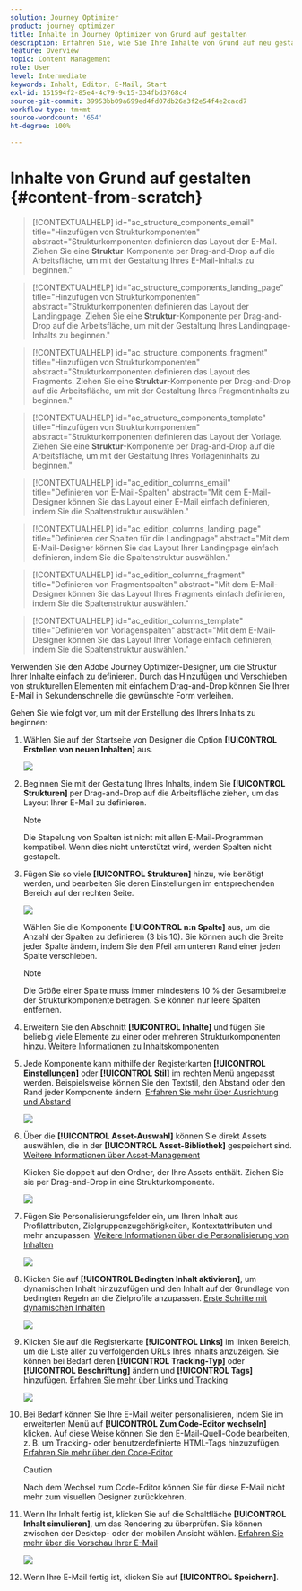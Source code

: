 ```yaml
---
solution: Journey Optimizer
product: journey optimizer
title: Inhalte in Journey Optimizer von Grund auf gestalten
description: Erfahren Sie, wie Sie Ihre Inhalte von Grund auf neu gestalten
feature: Overview
topic: Content Management
role: User
level: Intermediate
keywords: Inhalt, Editor, E-Mail, Start
exl-id: 151594f2-85e4-4c79-9c15-334fbd3768c4
source-git-commit: 39953bb09a699ed4fd07db26a3f2e54f4e2cacd7
workflow-type: tm+mt
source-wordcount: '654'
ht-degree: 100%

---
```


# Inhalte von Grund auf gestalten {#content-from-scratch}

>[!CONTEXTUALHELP]
>id="ac_structure_components_email"
>title="Hinzufügen von Strukturkomponenten"
>abstract="Strukturkomponenten definieren das Layout der E-Mail. Ziehen Sie eine **Struktur**-Komponente per Drag-and-Drop auf die Arbeitsfläche, um mit der Gestaltung Ihres E-Mail-Inhalts zu beginnen."

>[!CONTEXTUALHELP]
>id="ac_structure_components_landing_page"
>title="Hinzufügen von Strukturkomponenten"
>abstract="Strukturkomponenten definieren das Layout der Landingpage. Ziehen Sie eine **Struktur**-Komponente per Drag-and-Drop auf die Arbeitsfläche, um mit der Gestaltung Ihres Landingpage-Inhalts zu beginnen."

>[!CONTEXTUALHELP]
>id="ac_structure_components_fragment"
>title="Hinzufügen von Strukturkomponenten"
>abstract="Strukturkomponenten definieren das Layout des Fragments. Ziehen Sie eine **Struktur**-Komponente per Drag-and-Drop auf die Arbeitsfläche, um mit der Gestaltung Ihres Fragmentinhalts zu beginnen."

>[!CONTEXTUALHELP]
>id="ac_structure_components_template"
>title="Hinzufügen von Strukturkomponenten"
>abstract="Strukturkomponenten definieren das Layout der Vorlage. Ziehen Sie eine **Struktur**-Komponente per Drag-and-Drop auf die Arbeitsfläche, um mit der Gestaltung Ihres Vorlageninhalts zu beginnen."


>[!CONTEXTUALHELP]
>id="ac_edition_columns_email"
>title="Definieren von E-Mail-Spalten"
>abstract="Mit dem E-Mail-Designer können Sie das Layout einer E-Mail einfach definieren, indem Sie die Spaltenstruktur auswählen."

>[!CONTEXTUALHELP]
>id="ac_edition_columns_landing_page"
>title="Definieren der Spalten für die Landingpage"
>abstract="Mit dem E-Mail-Designer können Sie das Layout Ihrer Landingpage einfach definieren, indem Sie die Spaltenstruktur auswählen."

>[!CONTEXTUALHELP]
>id="ac_edition_columns_fragment"
>title="Definieren von Fragmentspalten"
>abstract="Mit dem E-Mail-Designer können Sie das Layout Ihres Fragments einfach definieren, indem Sie die Spaltenstruktur auswählen."

>[!CONTEXTUALHELP]
>id="ac_edition_columns_template"
>title="Definieren von Vorlagenspalten"
>abstract="Mit dem E-Mail-Designer können Sie das Layout Ihrer Vorlage einfach definieren, indem Sie die Spaltenstruktur auswählen."


Verwenden Sie den Adobe Journey Optimizer-Designer, um die Struktur Ihrer Inhalte einfach zu definieren. Durch das Hinzufügen und Verschieben von strukturellen Elementen mit einfachem Drag-and-Drop können Sie Ihrer E-Mail in Sekundenschnelle die gewünschte Form verleihen.

Gehen Sie wie folgt vor, um mit der Erstellung des Ihrers Inhalts zu beginnen:

1. Wählen Sie auf der Startseite von Designer die Option **[!UICONTROL Erstellen von neuen Inhalten]** aus.

   ![](assets/email_designer.png)

1. Beginnen Sie mit der Gestaltung Ihres Inhalts, indem Sie **[!UICONTROL Strukturen]** per Drag-and-Drop auf die Arbeitsfläche ziehen, um das Layout Ihrer E-Mail zu definieren.

   >[!NOTE]
   >
   >Die Stapelung von Spalten ist nicht mit allen E-Mail-Programmen kompatibel. Wenn dies nicht unterstützt wird, werden Spalten nicht gestapelt.

   <!--Once placed in the email, you cannot move nor remove your components unless there is already a content component or a fragment placed inside. This is not true in AJO - TBC?-->

1. Fügen Sie so viele **[!UICONTROL Strukturen]** hinzu, wie benötigt werden, und bearbeiten Sie deren Einstellungen im entsprechenden Bereich auf der rechten Seite.

   ![](assets/email_designer_structure_components.png)

   Wählen Sie die Komponente **[!UICONTROL n:n Spalte]** aus, um die Anzahl der Spalten zu definieren (3 bis 10). Sie können auch die Breite jeder Spalte ändern, indem Sie den Pfeil am unteren Rand einer jeden Spalte verschieben.

   >[!NOTE]
   >
   >Die Größe einer Spalte muss immer mindestens 10 % der Gesamtbreite der Strukturkomponente betragen. Sie können nur leere Spalten entfernen.

1. Erweitern Sie den Abschnitt **[!UICONTROL Inhalte]** und fügen Sie beliebig viele Elemente zu einer oder mehreren Strukturkomponenten hinzu. [Weitere Informationen zu Inhaltskomponenten](content-components.md)

1. Jede Komponente kann mithilfe der Registerkarten **[!UICONTROL Einstellungen]** oder **[!UICONTROL Stil]** im rechten Menü angepasst werden. Beispielsweise können Sie den Textstil, den Abstand oder den Rand jeder Komponente ändern. [Erfahren Sie mehr über Ausrichtung und Abstand](alignment-and-padding.md)

   ![](assets/email_designer_structure_component.png)

1. Über die **[!UICONTROL Asset-Auswahl]** können Sie direkt Assets auswählen, die in der **[!UICONTROL Asset-Bibliothek]** gespeichert sind. [Weitere Informationen über Asset-Management](../content-management/assets-essentials.md)

   Klicken Sie doppelt auf den Ordner, der Ihre Assets enthält. Ziehen Sie sie per Drag-and-Drop in eine Strukturkomponente.

   ![](assets/email_designer_asset_picker.png)

1. Fügen Sie Personalisierungsfelder ein, um Ihren Inhalt aus Profilattributen, Zielgruppenzugehörigkeiten, Kontextattributen und mehr anzupassen. [Weitere Informationen über die Personalisierung von Inhalten](../personalization/personalize.md)

   ![](assets/email_designer_personalization.png)

1. Klicken Sie auf **[!UICONTROL Bedingten Inhalt aktivieren]**, um dynamischen Inhalt hinzuzufügen und den Inhalt auf der Grundlage von bedingten Regeln an die Zielprofile anzupassen. [Erste Schritte mit dynamischen Inhalten](../personalization/get-started-dynamic-content.md)

   ![](assets/email_designer_dynamic-content.png)

1. Klicken Sie auf die Registerkarte **[!UICONTROL Links]** im linken Bereich, um die Liste aller zu verfolgenden URLs Ihres Inhalts anzuzeigen. Sie können bei Bedarf deren **[!UICONTROL Tracking-Typ]** oder **[!UICONTROL Beschriftung]** ändern und **[!UICONTROL Tags]** hinzufügen. [Erfahren Sie mehr über Links und Tracking](message-tracking.md)

   ![](assets/email_designer_links.png)

1. Bei Bedarf können Sie Ihre E-Mail weiter personalisieren, indem Sie im erweiterten Menü auf **[!UICONTROL Zum Code-Editor wechseln]** klicken. Auf diese Weise können Sie den E-Mail-Quell-Code bearbeiten, z. B. um Tracking- oder benutzerdefinierte HTML-Tags hinzuzufügen. [Erfahren Sie mehr über den Code-Editor](code-content.md)

   >[!CAUTION]
   >
   >Nach dem Wechsel zum Code-Editor können Sie für diese E-Mail nicht mehr zum visuellen Designer zurückkehren.

1. Wenn Ihr Inhalt fertig ist, klicken Sie auf die Schaltfläche **[!UICONTROL Inhalt simulieren]**, um das Rendering zu überprüfen. Sie können zwischen der Desktop- oder der mobilen Ansicht wählen. [Erfahren Sie mehr über die Vorschau Ihrer E-Mail](preview.md)

   ![](assets/email_designer_simulate_content.png)

1. Wenn Ihre E-Mail fertig ist, klicken Sie auf **[!UICONTROL Speichern]**.

